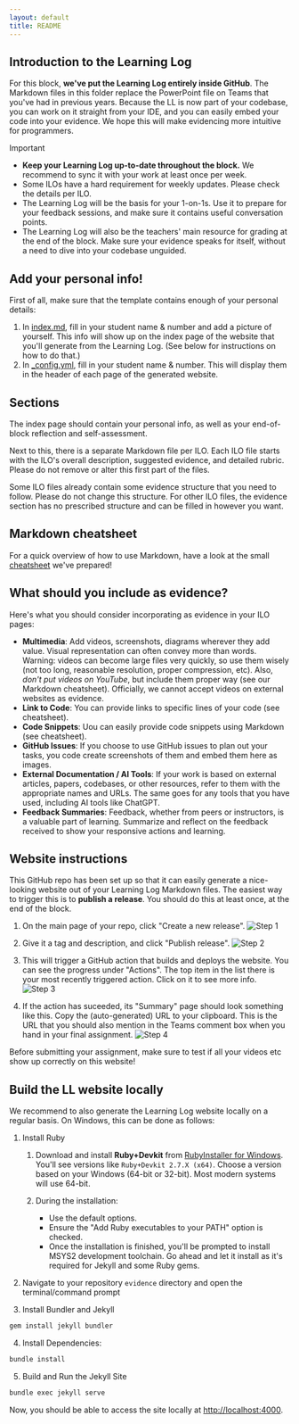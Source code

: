```yaml
---
layout: default
title: README
---
```


## Introduction to the Learning Log

For this block, **we've put the Learning Log entirely inside GitHub**. The Markdown files in this folder replace the PowerPoint file on Teams that you've had in previous years. 
Because the LL is now part of your codebase, you can work on it straight from your IDE, and you can easily embed your code into your evidence.
We hope this will make evidencing more intuitive for programmers. 

> [!IMPORTANT]
> * **Keep your Learning Log up-to-date throughout the block.** We recommend to sync it with your work at least once per week.
> * Some ILOs have a hard requirement for weekly updates. Please check the details per ILO.
> * The Learning Log will be the basis for your 1-on-1s. Use it to prepare for your feedback sessions, and make sure it contains useful conversation points.
> * The Learning Log will also be the teachers' main resource for grading at the end of the block. Make sure your evidence speaks for itself, without a need to dive into your codebase unguided. 

## Add your personal info!

First of all, make sure that the template contains enough of your personal details:

1. In [index.md](index.md), fill in your student name & number and add a picture of yourself. This info will show up on the index page of the website that you'll generate from the Learning Log. (See below for instructions on how to do that.)
2. In [_config.yml](_config.yml), fill in your student name & number. This will display them in the header of each page of the generated website.

## Sections

The index page should contain your personal info, as well as your end-of-block reflection and self-assessment.

Next to this, there is a separate Markdown file per ILO. 
Each ILO file starts with the ILO's overall description, suggested evidence, and detailed rubric. Please do not remove or alter this first part of the files.

Some ILO files already contain some evidence structure that you need to follow. Please do not change this structure.
For other ILO files, the evidence section has no prescribed structure and can be filled in however you want.

## Markdown cheatsheet

For a quick overview of how to use Markdown, have a look at the small [cheatsheet](cheatsheet.md) we've prepared!

## What should you include as evidence?

Here's what you should consider incorporating as evidence in your ILO pages:

- **Multimedia**: Add videos, screenshots, diagrams wherever they add value. Visual representation can often convey more than words. Warning: videos can become large files very quickly, so use them wisely (not too long, reasonable resolution, proper compression, etc). Also, *don't put videos on YouTube*, but include them proper way (see our Markdown cheatsheet). Officially, we cannot accept videos on external websites as evidence.
- **Link to Code**: You can provide links to specific lines of your code (see cheatsheet). 
- **Code Snippets**: Uou can easily provide code snippets using Markdown (see cheatsheet).
- **GitHub Issues**: If you choose to use GitHub issues to plan out your tasks, you code create screenshots of them and embed them here as images.
- **External Documentation / AI Tools**: If your work is based on external articles, papers, codebases, or other resources, refer to them with the appropriate names and URLs. The same goes for any tools that you have used, including AI tools like ChatGPT.
- **Feedback Summaries**: Feedback, whether from peers or instructors, is a valuable part of learning. Summarize and reflect on the feedback received to show your responsive actions and learning.

## Website instructions
This GitHub repo has been set up so that it can easily generate a nice-looking website out of your Learning Log Markdown files. 
The easiest way to trigger this is to **publish a release**. You should do this at least once, at the end of the block.

1. On the main page of your repo, click "Create a new release".
![Step 1](assets/media/github-page-instructions-1.png)

2. Give it a tag and description, and click "Publish release".
![Step 2](assets/media/github-page-instructions-2.png)

3. This will trigger a GitHub action that builds and deploys the website. You can see the progress under "Actions". The top item in the list there is your most recently triggered action. Click on it to see more info.
![Step 3](assets/media/github-page-instructions-3.png)

4. If the action has suceeded, its "Summary" page should look something like this. Copy the (auto-generated) URL to your clipboard. This is the URL that you should also mention in the Teams comment box when you hand in your final assignment.
![Step 4](assets/media/github-page-instructions-4.png)

Before submitting your assignment, make sure to test if all your videos etc show up correctly on this website!

## Build the LL website locally

We recommend to also generate the Learning Log website locally on a regular basis.
On Windows, this can be done as follows:

1. Install Ruby
    1. Download and install **Ruby+Devkit** from [RubyInstaller for Windows](https://rubyinstaller.org/). You'll see versions like `Ruby+Devkit 2.7.X (x64)`. Choose a version based on your Windows (64-bit or 32-bit). Most modern systems will use 64-bit.

    2. During the installation:
        - Use the default options.
        - Ensure the "Add Ruby executables to your PATH" option is checked.
        - Once the installation is finished, you'll be prompted to install MSYS2 development toolchain. Go ahead and let it install as it's required for Jekyll and some Ruby gems.

2. Navigate to your repository `evidence` directory and open the terminal/command prompt 
3. Install Bundler and Jekyll
```bash
gem install jekyll bundler
```
4. Install Dependencies:
```bash
bundle install
```
5. Build and Run the Jekyll Site
```bash
bundle exec jekyll serve
```

Now, you should be able to access the site locally at [http://localhost:4000](http://localhost:4000).
